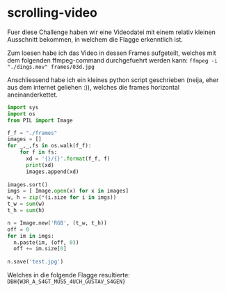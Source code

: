 # scrolling-video

Fuer diese Challenge haben wir eine Videodatei mit einem relativ kleinen Ausschnitt bekommen, in welchem die Flagge erkenntlich ist.

Zum loesen habe ich das Video in dessen Frames aufgeteilt, welches mit dem folgenden ffmpeg-command durchgefuehrt werden kann: `ffmpeg -i "./dings.mov" frames/03d.jpg`

Anschliessend habe ich ein kleines python script geschrieben (neija, eher aus dem internet geliehen :)), welches die frames horizontal aneinanderkettet.

```python
import sys
import os
from PIL import Image

f_f = "./frames"
images = []
for _,_,fs in os.walk(f_f):
    for f in fs:
      xd = '{}/{}'.format(f_f, f)
      print(xd)
      images.append(xd)
      
images.sort()
imgs = [ Image.open(x) for x in images]
w, h = zip(*(i.size for i in imgs))
t_w = sum(w)
t_h = sum(h)

n = Image.new('RGB', (t_w, t_h))
off = 0
for im in imgs:
  n.paste(im, (off, 0))
  off += im.size[0]
            
n.save('test.jpg')
```

Welches in die folgende Flagge resultierte: `DBH{W3R_A_S4GT_MU55_4UCH_GUSTAV_S4GEN}`
